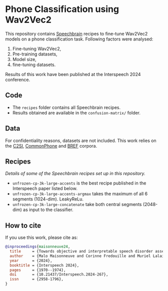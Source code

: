 # Phone Classification using Wav2Vec2

This repository contains [Speechbrain](https://github.com/speechbrain/speechbrain) recipes to fine-tune Wav2Vec2 models on a phone classification task.
Following factors were analysed:
  1. Fine-tuning Wav2Vec2,
  2. Pre-training datasets,
  3. Model size,
  4. fine-tuning datasets.

Results of this work have been published at the Interspeech 2024 conference.

## Code
- The `recipes` folder contains all Speechbrain recipes.
- Results obtained are available in the `confusion-matrix/` folder.

## Data
For confidentiality reasons, datasets are not included.
This work relies on the [C2SI](https://hal.science/hal-02921918), [CommonPhone](https://arxiv.org/abs/2201.05912) and [BREF](https://www.isca-archive.org/eurospeech_1991/larnel91_eurospeech.html) corpora. 

## Recipes
*Details of some of the Speechbrain recipes set up in this repository.* 
- ``unfrozen-cp-3k-large-accents`` is the best recipe published in the Interspeech paper listed below.
- ``unfrozen-cp-3k-large-accents-argmax`` takes the maximum of all 6 segments (1024-dim). LeakyReLu.
- ``unfrozen-cp-3k-large-concatenate`` take both central segments (2048-dim) as input to the classifier.

## How to cite
If you use this work, please cite as:

```bib
@inproceedings{maisonneuve24,
  title     = {Towards objective and interpretable speech disorder assessment: a comparative analysis of CNN and transformer-based models},
  author    = {Malo Maisonneuve and Corinne Fredouille and Muriel Lalain and Alain Ghio and Virginie Woisard},
  year      = {2024},
  booktitle = {Interspeech 2024},
  pages     = {1970--1974},
  doi       = {10.21437/Interspeech.2024-267},
  issn      = {2958-1796},
}
```
